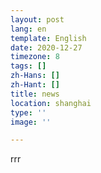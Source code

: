 ```yaml
---
layout: post
lang: en
template: English
date: 2020-12-27
timezone: 8
tags: []
zh-Hans: []
zh-Hant: []
title: news
location: shanghai
type: ''
image: ''

---
```

rrr